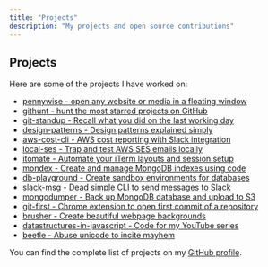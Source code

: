 ```yaml
---
title: "Projects"
description: "My projects and open source contributions"
---
```


## Projects

Here are some of the projects I have worked on:

- <a href="https://github.com/sanajitjana/pennywise" target="_blank" rel="noopener noreferrer">pennywise - open any website or media in a floating window</a>
- <a href="https://github.com/sanajitjana/githunt" target="_blank" rel="noopener noreferrer">githunt - hunt the most starred projects on GitHub</a>
- <a href="https://github.com/sanajitjana/git-standup" target="_blank" rel="noopener noreferrer">git-standup - Recall what you did on the last working day</a>
- <a href="https://github.com/sanajitjana/design-patterns" target="_blank" rel="noopener noreferrer">design-patterns - Design patterns explained simply</a>
- <a href="https://github.com/sanajitjana/aws-cost-cli" target="_blank" rel="noopener noreferrer">aws-cost-cli - AWS cost reporting with Slack integration</a>
- <a href="https://github.com/sanajitjana/local-ses" target="_blank" rel="noopener noreferrer">local-ses - Trap and test AWS SES emails locally</a>
- <a href="https://github.com/sanajitjana/itomate" target="_blank" rel="noopener noreferrer">itomate - Automate your iTerm layouts and session setup</a>
- <a href="https://github.com/sanajitjana/mondex" target="_blank" rel="noopener noreferrer">mondex - Create and manage MongoDB indexes using code</a>
- <a href="https://github.com/sanajitjana/db-playground" target="_blank" rel="noopener noreferrer">db-playground - Create sandbox environments for databases</a>
- <a href="https://github.com/sanajitjana/slack-msg" target="_blank" rel="noopener noreferrer">slack-msg - Dead simple CLI to send messages to Slack</a>
- <a href="https://github.com/sanajitjana/mongodumper" target="_blank" rel="noopener noreferrer">mongodumper - Back up MongoDB database and upload to S3</a>
- <a href="https://github.com/sanajitjana/git-first" target="_blank" rel="noopener noreferrer">git-first - Chrome extension to open first commit of a repository</a>
- <a href="https://github.com/sanajitjana/brusher" target="_blank" rel="noopener noreferrer">brusher - Create beautiful webpage backgrounds</a>
- <a href="https://github.com/sanajitjana/datastructures-in-javascript" target="_blank" rel="noopener noreferrer">datastructures-in-javascript - Code for my YouTube series</a>
- <a href="https://github.com/sanajitjana/beetle" target="_blank" rel="noopener noreferrer">beetle - Abuse unicode to incite mayhem</a>

You can find the complete list of projects on my [GitHub profile](https://github.com/sanajitjana).